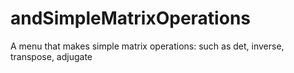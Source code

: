 # andSimpleMatrixOperations
A menu that makes simple matrix operations: such as det, inverse, transpose, adjugate
